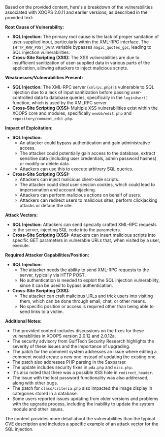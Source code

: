 Based on the provided content, here's a breakdown of the vulnerabilities associated with XOOPS 2.0.11 and earlier versions, as described in the provided text:

**Root Cause of Vulnerability:**

*   **SQL Injection:** The primary root cause is the lack of proper sanitation of user-supplied input, particularly within the XML-RPC interface. The `$HTTP_RAW_POST_DATA` variable bypasses `magic_quotes_gpc`, leading to SQL injection vulnerabilities.
*   **Cross-Site Scripting (XSS):** The XSS vulnerabilities are due to insufficient sanitization of user-supplied data in various parts of the application, allowing attackers to inject malicious scripts.

**Weaknesses/Vulnerabilities Present:**

*   **SQL Injection:** The XML-RPC server (`xmlrpc.php`) is vulnerable to SQL injection due to a lack of input sanitization before passing user-controlled data to database queries, specifically in the `loginUser()` function, which is used by the XMLRPC server.
*   **Cross-Site Scripting (XSS):** Multiple XSS vulnerabilities exist within the XOOPS core and modules, specifically `newbb/edit.php` and `repository/comment_edit.php`.

**Impact of Exploitation:**

*   **SQL Injection:**
    *   An attacker could bypass authentication and gain administrative access.
    *   The attacker could potentially gain access to the database, extract sensitive data (including user credentials, admin password hashes) or modify or delete data.
    *   Attackers can use this to execute arbitrary SQL queries.
*   **Cross-Site Scripting (XSS):**
    *   Attackers can inject malicious client-side scripts.
    *   The attacker could steal user session cookies, which could lead to impersonation and account hijacking.
    *   Attackers can perform malicious actions on behalf of users.
    *   Attackers can redirect users to malicious sites, perform clickjacking attacks or deface the site.

**Attack Vectors:**

*   **SQL Injection:** Attackers can send specially crafted XML-RPC requests to the server, injecting SQL code into the parameters.
*   **Cross-Site Scripting (XSS):** Attackers can insert malicious scripts into specific GET parameters in vulnerable URLs that, when visited by a user, execute.

**Required Attacker Capabilities/Position:**

*   **SQL Injection:**
    *   The attacker needs the ability to send XML-RPC requests to the server, typically via HTTP POST.
    *   No authentication is needed to exploit the SQL injection vulnerability, since it can be used to bypass authentication.
*   **Cross-Site Scripting (XSS):**
    *   The attacker can craft malicious URLs and trick users into visiting them, which can be done through email, chat, or other means.
    *   No specific position or access is required other than being able to send links to a victim.

**Additional Notes:**

* The provided content includes discussions on the fixes for these vulnerabilities in XOOPS version 2.0.12 and 2.0.12a.
* The security advisory from GulfTech Security Research highlights the severity of these issues and the importance of upgrading.
* The patch for the comment system addresses an issue where editing a comment would create a new one instead of updating the existing one.
* The patch also addresses PHP parsing in the Saxparser.
* The update includes security fixes in `pda.php` and `misc.php`.
* It's also noted that there was a possible XSS hole in `redirect_header`.
* The issue with the lost password functionality was also addressed, along with other bugs.
* The patch for `class/criteria.php` also impacted the image display in categories stored in a database.
* Some users reported issues updating from older versions and problems with the upgrade process, including the inability to update the system module and other issues.

The content provides more detail about the vulnerabilities than the typical CVE description and includes a specific example of an attack vector for the SQL injection.